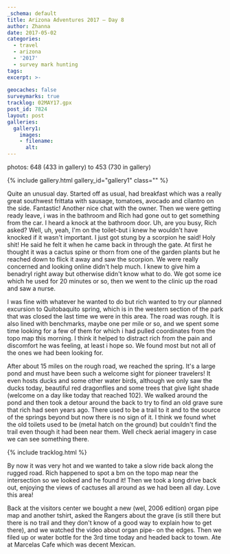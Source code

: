 ```yaml
---
_schema: default
title: Arizona Adventures 2017 – Day 8
author: Zhanna
date: 2017-05-02
categories:
  - travel
  - arizona
  - '2017'
  - survey mark hunting
tags:
excerpt: >-
  
geocaches: false
surveymarks: true
tracklog: 02MAY17.gpx
post_id: 7824
layout: post
galleries:
  gallery1:
    images:
    - filename: 
      alt: 
---
```


photos: 648 (433 in gallery) to 453 (730 in gallery)

{% include gallery.html gallery_id="gallery1" class="" %}

Quite an unusual day. Started off as usual,  had breakfast which was a really great southwest frittata with sausage,  tomatoes, avocado and cilantro on the side.  Fantastic! Another nice chat with the owner.  Then we were getting ready leave,  i was in the bathroom and Rich had gone out to get something from the car.  I heard a knock at the bathroom door.  Uh, are you busy,  Rich asked? Well, uh, yeah, I'm on the toilet-but i knew he wouldn't have knocked if it wasn't important.  I just got stung by a scorpion  he said! Holy shit! He said he felt it when he came back in through the gate.  At first he thought it was a cactus spine or thorn from one of the garden plants but he reached down to flick it away and saw the scorpion. We were really concerned and looking online didn't help much.  I knew to give him a benadryl right away but otherwise didn't know what to do. We got some ice which he used for 20 minutes or so,  then we went to the clinic up the road and saw a nurse. 

I was fine with whatever he wanted to do but rich wanted to try our planned excursion to Quitobaquito spring, which is in the western section of the park that was closed the last time we were in this area.  The road was rough. It is also lined with benchmarks,  maybe one per mile or so, and we spent some time looking for a few of them for which i had pulled coordinates from the topo map this morning. I think it helped to distract rich from the pain and discomfort he was feeling,  at least i hope so.  We found most but not all of the ones we had been looking for. 

After about 15 miles on the rough road, we reached the spring. It's a large pond and must have been such a welcome sight for pioneer travelers!  It even hosts ducks and some other water birds, although we only saw the ducks today, beautiful red dragonflies and some trees that give light shade  (welcome on a day like today that reached 102). We walked around the pond and then took a detour around the back to try to find an old grave sure that rich had seen years ago. There used to be a trail to it and to the source of the springs beyond but now there is no sign of it.  I think we found whet the old toilets used to be (metal hatch on the ground) but couldn't find the trail even though it had been near them. Well check aerial imagery in case we can see something there.

{% include tracklog.html %}

By now it was very hot and we wanted to take a slow ride back along the rugged road. Rich happened to spot a bm on the topo map near the intersection so we looked and he found it! Then we took a long drive back out, enjoying the views of cactuses all around as we had been all day. Love this area!

Back at the visitors center we bought a new (wel, 2006 edition) organ pipe map and another tshirt, asked the Rangers about the grave (is still there but there is no trail and they don't know of a good way to explain how to get there), and we watched the video about organ pipe- on the edges. Then we filed up or water bottle for the 3rd time today and headed back to town. Ate at Marcelas Cafe which was decent Mexican.

